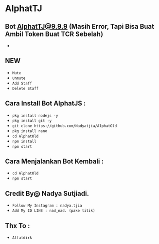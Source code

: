 # AlphatTJ
Bot AlphatTJ@9.9.9 (Masih Error, Tapi Bisa Buat Ambil Token Buat TCR Sebelah)
------
-

NEW
------
- `Mute`
- `Unmute`
- `Add Staff`
- `Delete Staff`

Cara Install Bot AlphatJS :
------
- `pkg install nodejs -y`
- `pkg install git -y`
- `git clone https://github.com/Nadyatjia/AlphatOld`
- `pkg install nano`
- `cd AlphatOld`
- `npm install`
- `npm start`

Cara Menjalankan Bot Kembali :
------
- `cd AlphatOld`
- `npm start`

Credit By@ Nadya Sutjiadi.
------
- `Follow My Instagram : nadya.tjia`
- `Add My ID LINE : nad_nad. (pake titik)`

Thx To :
------
- `Alfatdirk`




